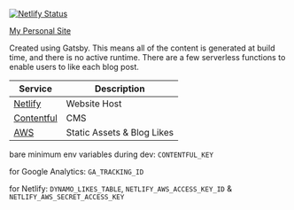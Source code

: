 [![Netlify Status](https://api.netlify.com/api/v1/badges/1323094c-ef6c-430a-82fa-c8cee3f0552d/deploy-status)](https://app.netlify.com/sites/sharp-wing-56f6f2/deploys)

[My Personal Site](https://robertbattaglia.com)

Created using Gatsby. This means all of the content is generated at build time, and there is no active runtime. There are a few serverless functions to enable users to like each blog post.

| Service                              | Description                |
| ------------------------------------ | -------------------------- |
| [Netlify](https://netlify.com)       | Website Host               |
| [Contentful](https://contentful.com) | CMS                        |
| [AWS](https://aws.com)               | Static Assets & Blog Likes |

bare minimum env variables during dev:
`CONTENTFUL_KEY`

for Google Analytics:
`GA_TRACKING_ID`

for Netlify:
`DYNAMO_LIKES_TABLE`,
`NETLIFY_AWS_ACCESS_KEY_ID` &
`NETLIFY_AWS_SECRET_ACCESS_KEY`
